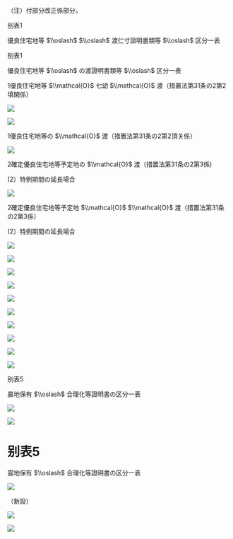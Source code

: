（注）付部分改正係部分。

别表1

優良住宅地等 $\\oslash$ $\\oslash$ 渡仁寸證明書類等 $\\oslash$ 区分一表

别表1

優良住宅地等 $\\oslash$ の渡證明書類等 $\\oslash$ 区分一表

1優良住宅地等 $\\mathcal{O}$ 七幼 $\\mathcal{O}$ 渡（措置法第31条の2第2填閑係）

![](https://www.nta.go.jp/tmp/ace3663b-f064-47dc-ba6a-e36bde1ff717/images/f57f38cafc75f83ffab437ba29433f0640f7d547cc77dbc6cfa12e10e816a644.jpg)

![](https://www.nta.go.jp/tmp/ace3663b-f064-47dc-ba6a-e36bde1ff717/images/e83d69c71ce99a8f4a13c18480386684fd6e4351d41003d13ec2537e1f5fdc18.jpg)

1優良住宅地等の $\\mathcal{O}$ 渡（措置法第31条の2第2頂关係）

![](https://www.nta.go.jp/tmp/ace3663b-f064-47dc-ba6a-e36bde1ff717/images/b47f8eaa60d1efcd393f8c8884d592350ceebb045b55ac8625323d1d9a0f4c2d.jpg)

2確定優良住宅地等予定地の $\\mathcal{O}$ 渡（措置法第31条の2第3係)

(2）特例期間の延長場合

![](https://www.nta.go.jp/tmp/ace3663b-f064-47dc-ba6a-e36bde1ff717/images/3b2ea69c4df9543a1d07543458199300c4dc3dba967b8669b4386d09da9fa849.jpg)

2確定優良住宅地等予定地 $\\mathcal{O}$ $\\mathcal{O}$ 渡（措置法第31条の2第3係）

(2）特例期間の延長場合

![](https://www.nta.go.jp/tmp/ace3663b-f064-47dc-ba6a-e36bde1ff717/images/e1b17f7f5bd7f4aced6f6ebc54fdfd4eecc7f69bc2e116d65c259206ea46ee2d.jpg)

![](https://www.nta.go.jp/tmp/ace3663b-f064-47dc-ba6a-e36bde1ff717/images/d98014268f8912a592a74a3b1a774394f3ebe661c46f14a3e68b5105f949a3ce.jpg)

![](https://www.nta.go.jp/tmp/ace3663b-f064-47dc-ba6a-e36bde1ff717/images/33f2fced4183d4713a131adc0f649f56a7b620ba2266431fdc012fa0ccdfe207.jpg)

![](https://www.nta.go.jp/tmp/ace3663b-f064-47dc-ba6a-e36bde1ff717/images/9f51c2c61575badee079deba89babb0faec2f1346cae4976dd84629300e8fa67.jpg)

![](https://www.nta.go.jp/tmp/ace3663b-f064-47dc-ba6a-e36bde1ff717/images/adf033e382a7c16f6e41a6d0a2a451b59ba1074f62c846fa2c5dafa10fe26092.jpg)

![](https://www.nta.go.jp/tmp/ace3663b-f064-47dc-ba6a-e36bde1ff717/images/e73ecb35111e15a4b2b90fa18d84444ea00da516e4cd1fe70c0c9ba8454f5ed9.jpg)

![](https://www.nta.go.jp/tmp/ace3663b-f064-47dc-ba6a-e36bde1ff717/images/ef402ddeb14f5e76b2026e66dc6f028958d18de623a7fd951a4beb62d76e7274.jpg)

![](https://www.nta.go.jp/tmp/ace3663b-f064-47dc-ba6a-e36bde1ff717/images/b856c26eadc9004cff1f701e34c2f8cf065f9680969f704e3ea19042e8d916f1.jpg)

![](https://www.nta.go.jp/tmp/ace3663b-f064-47dc-ba6a-e36bde1ff717/images/7a2d8cf51181e66135c59a0ef5d578c3db42d2ad40abd59331240cd214ff5136.jpg)

![](https://www.nta.go.jp/tmp/ace3663b-f064-47dc-ba6a-e36bde1ff717/images/ea8da08a071b0cef1036aa7dd92a62bc5a4a2593c083eb577046ac1c4ddcf3fa.jpg)

别表5

晨地保有 $\\oslash$ 合理化等證明書の区分一表

![](https://www.nta.go.jp/tmp/ace3663b-f064-47dc-ba6a-e36bde1ff717/images/815cfce7c359951194157eb7799d63b06d12965437e765de323d18660d7a0ead.jpg)

![](https://www.nta.go.jp/tmp/ace3663b-f064-47dc-ba6a-e36bde1ff717/images/37dee622fb46fad9be61c19aa736f33da9407cbe1b2ffa3d0fd93c737e9ca2c8.jpg)

# 别表5

震地保有 $\\oslash$ 合理化等證明書の区分一表

![](https://www.nta.go.jp/tmp/ace3663b-f064-47dc-ba6a-e36bde1ff717/images/0ce90880c97428b2c2348d64fc6039f7e2d401ed2c95e62eeace72b7b40c7982.jpg)

（新設）

![](https://www.nta.go.jp/tmp/ace3663b-f064-47dc-ba6a-e36bde1ff717/images/f7afcf204e3265341b0116e94434c33e8b6f5e217f3a2b95e56cad13cf70da03.jpg)

![](https://www.nta.go.jp/tmp/ace3663b-f064-47dc-ba6a-e36bde1ff717/images/e9ddad93d0ac45792d2d673ffb32007a01066bbf0a1d6e06764440e574990483.jpg)